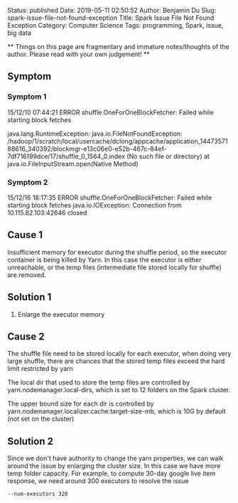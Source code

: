 Status: published
Date: 2019-05-11 02:50:52
Author: Benjamin Du
Slug: spark-issue-file-not-found-exception
Title: Spark Issue File Not Found Exception
Category: Computer Science
Tags: programming, Spark, issue, big data

**
Things on this page are fragmentary and immature notes/thoughts of the author.
Please read with your own judgement!
**

## Symptom

### Symptom 1

15/12/10 07:44:21 ERROR shuffle.OneForOneBlockFetcher: Failed while starting block fetches

java.lang.RuntimeException: java.io.FileNotFoundException: 
/hadoop/1/scratch/local/usercache/dclong/appcache/application_1447357188616_340392/blockmgr-e13c06e0-e52b-467c-84ef-7df716199dce/17/shuffle_0_1564_0.index 
(No such file or directory)
    at java.io.FileInputStream.open(Native Method)


### Symptom 2

15/12/16 18:17:35 ERROR shuffle.OneForOneBlockFetcher: Failed while starting block fetches
java.io.IOException: Connection from 10.115.82.103:42646 closed

## Cause 1

Insufficient memory for executor during the shuffle period, 
so the executor container is being killed by Yarn. 
In this case the executor is either unreachable, 
or the temp files (intermediate file stored locally for shuffle) are removed.

## Solution 1

1. Enlarge the executor memory

## Cause 2

The shuffle file need to be stored locally for each executor, 
when doing very large shuffle, 
there are chances that the stored temp files exceed the hard limit restricted by yarn

The local dir that used to store the temp files are controlled by yarn.nodemanager.local-dirs, which is set to 12 folders on the Spark cluster.

The upper bound size for each dir is controlled by yarn.nodemanager.localizer.cache.target-size-mb, which is 10G by default  (not set on the cluster)

## Solution 2

Since we don't have authority to change the yarn properties, 
we can walk around the issue by enlarging the cluster size. 
In this case we have more temp folder capacity. 
For example, 
to compute 30-day google live item response, we need around 300 executors to resolve the issue

    --num-executors 320
